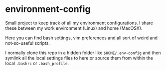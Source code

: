 environment-config
==================

Small project to keep track of all my environment configurations. 
I share these between my work environment (Linux) and home (MacOSX).

Here you can find bash settings, vim preferences and all sort of 
weird and not-so-useful scripts.

I normally clone this repo in a hidden folder like `$HOME/.env-config` and 
then symlink all the local settings files to here or source them from within 
the local `.bashrc` or `.bash_profile`. 


